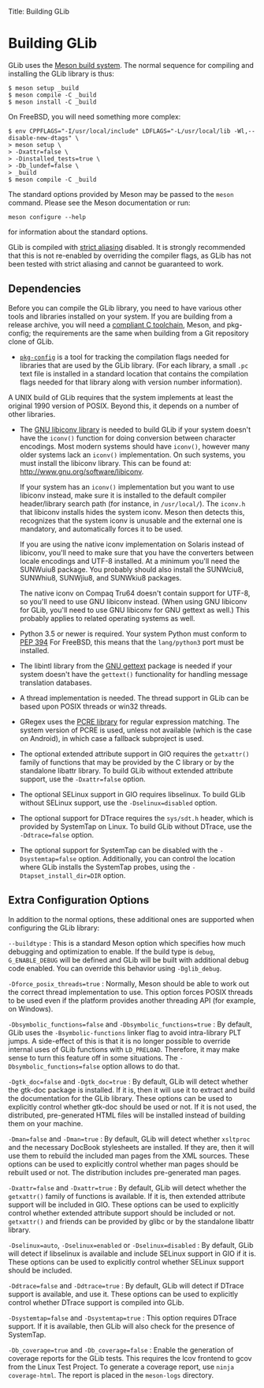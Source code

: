 Title: Building GLib

# Building GLib

GLib uses the [Meson build system](https://mesonbuild.com). The normal
sequence for compiling and installing the GLib library is thus:

    $ meson setup _build
    $ meson compile -C _build
    $ meson install -C _build

On FreeBSD, you will need something more complex:

    $ env CPPFLAGS="-I/usr/local/include" LDFLAGS="-L/usr/local/lib -Wl,--disable-new-dtags" \
    > meson setup \
    > -Dxattr=false \
    > -Dinstalled_tests=true \
    > -Db_lundef=false \
    > _build
    $ meson compile -C _build

The standard options provided by Meson may be passed to the `meson` command. Please see the Meson documentation or run:

    meson configure --help

for information about the standard options.

GLib is compiled with
[strict aliasing](https://gcc.gnu.org/onlinedocs/gcc/Optimize-Options.html#index-fstrict-aliasing)
disabled. It is strongly recommended that this is not re-enabled by overriding
the compiler flags, as GLib has not been tested with strict aliasing and cannot
be guaranteed to work.

## Dependencies

Before you can compile the GLib library, you need to have various other
tools and libraries installed on your system. If you are building from a
release archive, you will need a [compliant C
toolchain](https://gitlab.gnome.org/GNOME/glib/-/blob/main/docs/toolchain-requirements.md),
Meson, and pkg-config; the requirements are the same when building from a
Git repository clone of GLib.

- [`pkg-config`](https://www.freedesktop.org/wiki/Software/pkg-config/) is a
  tool for tracking the compilation flags needed for libraries that are used
  by the GLib library. (For each library, a small `.pc` text file is
  installed in a standard location that contains the compilation flags
  needed for that library along with version number information). 

A UNIX build of GLib requires that the system implements at least the
original 1990 version of POSIX. Beyond this, it depends on a number of other
libraries.

- The [GNU libiconv library](http://www.gnu.org/software/libiconv/) is
  needed to build GLib if your system doesn't have the `iconv()` function
  for doing conversion between character encodings. Most modern systems
  should have `iconv()`, however many older systems lack an `iconv()`
  implementation. On such systems, you must install the libiconv library.
  This can be found at: http://www.gnu.org/software/libiconv.

  If your system has an `iconv()` implementation but you want to use libiconv
  instead, make sure it is installed to the default compiler header/library
  search path (for instance, in `/usr/local/`). The `iconv.h` that libiconv
  installs hides the system iconv. Meson then detects this, recognizes that the
  system iconv is unusable and the external one is mandatory, and automatically
  forces it to be used.

  If you are using the native iconv implementation on Solaris instead of
  libiconv, you'll need to make sure that you have the converters between
  locale encodings and UTF-8 installed. At a minimum you'll need the
  SUNWuiu8 package. You probably should also install the SUNWciu8, SUNWhiu8,
  SUNWjiu8, and SUNWkiu8 packages.

  The native iconv on Compaq Tru64 doesn't contain support for UTF-8, so
  you'll need to use GNU libiconv instead. (When using GNU libiconv for
  GLib, you'll need to use GNU libiconv for GNU gettext as well.) This
  probably applies to related operating systems as well.

- Python 3.5 or newer is required. Your system Python must conform to
  [PEP 394](https://www.python.org/dev/peps/pep-0394/) For FreeBSD, this means
  that the `lang/python3` port must be installed.

- The libintl library from the [GNU
  gettext](http://www.gnu.org/software/gettext) package is needed if your
  system doesn't have the `gettext()` functionality for handling message
  translation databases.

- A thread implementation is needed. The thread support in GLib can be based
  upon POSIX threads or win32 threads.

- GRegex uses the [PCRE library](http://www.pcre.org/) for regular
  expression matching. The system version of PCRE is used, unless not available
  (which is the case on Android), in which case a fallback subproject is used.

- The optional extended attribute support in GIO requires the `getxattr()`
  family of functions that may be provided by the C library or by the
  standalone libattr library. To build GLib without extended attribute
  support, use the `-Dxattr=false` option.

- The optional SELinux support in GIO requires libselinux. To build GLib
  without SELinux support, use the `-Dselinux=disabled` option.

- The optional support for DTrace requires the `sys/sdt.h` header, which is
  provided by SystemTap on Linux. To build GLib without DTrace, use the
  `-Ddtrace=false` option.

- The optional support for SystemTap can be disabled with the
  `-Dsystemtap=false` option. Additionally, you can control the location
  where GLib installs the SystemTap probes, using the
  `-Dtapset_install_dir=DIR` option.

## Extra Configuration Options

In addition to the normal options, these additional ones are supported when
configuring the GLib library:

`--buildtype`
: This is a standard Meson option which specifies how much debugging and
  optimization to enable. If the build type is `debug`, `G_ENABLE_DEBUG` will be
  defined and GLib will be built with additional debug code enabled. You can
  override this behavior using `-Dglib_debug`.

`-Dforce_posix_threads=true`
: Normally, Meson should be able to work out the correct thread implementation
  to use. This option forces POSIX threads to be used even if the platform
  provides another threading API (for example, on Windows).

`-Dbsymbolic_functions=false` and `-Dbsymbolic_functions=true`
: By default, GLib uses the `-Bsymbolic-functions` linker flag to avoid
  intra-library PLT jumps. A side-effect of this is that it is no longer
  possible to override internal uses of GLib functions with `LD_PRELOAD`.
  Therefore, it may make sense to turn this feature off in some
  situations. The `-Dbsymbolic_functions=false` option allows to do that.

`-Dgtk_doc=false` and `-Dgtk_doc=true`
: By default, GLib will detect whether the gtk-doc package is installed.
  If it is, then it will use it to extract and build the documentation
  for the GLib library. These options can be used to explicitly control
  whether gtk-doc should be used or not. If it is not used, the
  distributed, pre-generated HTML files will be installed instead of
  building them on your machine.

`-Dman=false` and `-Dman=true`
: By default, GLib will detect whether `xsltproc` and the necessary DocBook
  stylesheets are installed. If they are, then it will use them to rebuild
  the included man pages from the XML sources. These options can be used to
  explicitly control whether man pages should be rebuilt used or not. The
  distribution includes pre-generated man pages.

`-Dxattr=false` and `-Dxattr=true`
: By default, GLib will detect whether the `getxattr()` family of functions is
  available. If it is, then extended attribute support will be included in
  GIO. These options can be used to explicitly control whether extended
  attribute support should be included or not. `getxattr()` and friends can be
  provided by glibc or by the standalone libattr library.

`-Dselinux=auto`, `-Dselinux=enabled` or `-Dselinux=disabled`
: By default, GLib will detect if libselinux is available and include SELinux
  support in GIO if it is. These options can be used to explicitly control
  whether SELinux support should be included.

`-Ddtrace=false` and `-Ddtrace=true`
: By default, GLib will detect if DTrace support is available, and use it.
  These options can be used to explicitly control whether DTrace support is
  compiled into GLib.

`-Dsystemtap=false` and `-Dsystemtap=true`
: This option requires DTrace support. If it is available, then GLib will also
  check for the presence of SystemTap.

`-Db_coverage=true` and `-Db_coverage=false`
: Enable the generation of coverage reports for the GLib tests. This requires
  the lcov frontend to gcov from the Linux Test Project. To generate a
  coverage report, use `ninja coverage-html`. The report is placed in the
  `meson-logs` directory.
